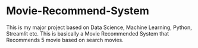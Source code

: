# Movie-Recommend-System
This is my major project based on Data Science, Machine Learning, Python, Streamlit etc. This is basically a Movie Recommended System that Recommends 5 movie based on search movies.
